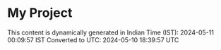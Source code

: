 # My Project

This content is dynamically generated in Indian Time (IST): 2024-05-11 00:09:57 IST
Converted to UTC: 2024-05-10 18:39:57 UTC
